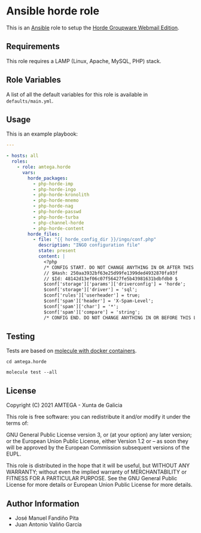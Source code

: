 # Ansible horde role

This is an [Ansible](http://www.ansible.com) role to setup the [Horde Groupware Webmail Edition](https://www.horde.org/apps/webmail).

## Requirements

This role requires a LAMP (Linux, Apache, MySQL, PHP) stack.

## Role Variables

A list of all the default variables for this role is available in `defaults/main.yml`.

## Usage

This is an example playbook:

```yaml
---

- hosts: all
  roles:
    - role: amtega.horde
      vars:
        horde_packages:
          - php-horde-imp
          - php-horde-ingo
          - php-horde-kronolith
          - php-horde-mnemo
          - php-horde-nag
          - php-horde-passwd
          - php-horde-turba
          - php-channel-horde
          - php-horde-content
        horde_files:
          - file: "{{ horde_config_dir }}/ingo/conf.php"
            description: "INGO configuration file"
            state: present
            content: |
              <?php
              /* CONFIG START. DO NOT CHANGE ANYTHING IN OR AFTER THIS LINE. */
              // $Hash: 250aa3932bf63e25d99fe1399ded4932870fa93f
              // $Id: 48142d13ef06c07f56427fe5b43981631bdbfdb0 $
              $conf['storage']['params']['driverconfig'] = 'horde';
              $conf['storage']['driver'] = 'sql';
              $conf['rules']['userheader'] = true;
              $conf['spam']['header'] = 'X-Spam-Level';
              $conf['spam']['char'] = '*';
              $conf['spam']['compare'] = 'string';
              /* CONFIG END. DO NOT CHANGE ANYTHING IN OR BEFORE THIS LINE. */

```

## Testing

Tests are based on [molecule with docker containers](https://molecule.readthedocs.io/en/latest/installation.html).

```shell
cd amtega.horde

molecule test --all
```

## License

Copyright (C) 2021 AMTEGA - Xunta de Galicia

This role is free software: you can redistribute it and/or modify it under the terms of:

GNU General Public License version 3, or (at your option) any later version; or the European Union Public License, either Version 1.2 or – as soon they will be approved by the European Commission ­subsequent versions of the EUPL.

This role is distributed in the hope that it will be useful, but WITHOUT ANY WARRANTY; without even the implied warranty of MERCHANTABILITY or FITNESS FOR A PARTICULAR PURPOSE.  See the GNU General Public License for more details or European Union Public License for more details.

## Author Information

- José Manuel Fandiño Pita
- Juan Antonio Valiño García
